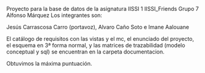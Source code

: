 Proyecto para la base de datos de la asignatura IISSI 1
IISSI_Friends Grupo 7  Alfonso Márquez
 Los integrantes son: 
 
 Jesús Carrascosa Carro (portavoz),
 Alvaro Caño Soto e 
 Imane Aalouane
 
 El catálogo de requisitos con las vistas y el mc, el enunciado del proyecto, el esquema en 3ª forma normal, y las matrices de trazabilidad (modelo conceptual y sql) se encuentran en la carpeta documentacion.

 Obtuvimos la máxima puntuación.
 

